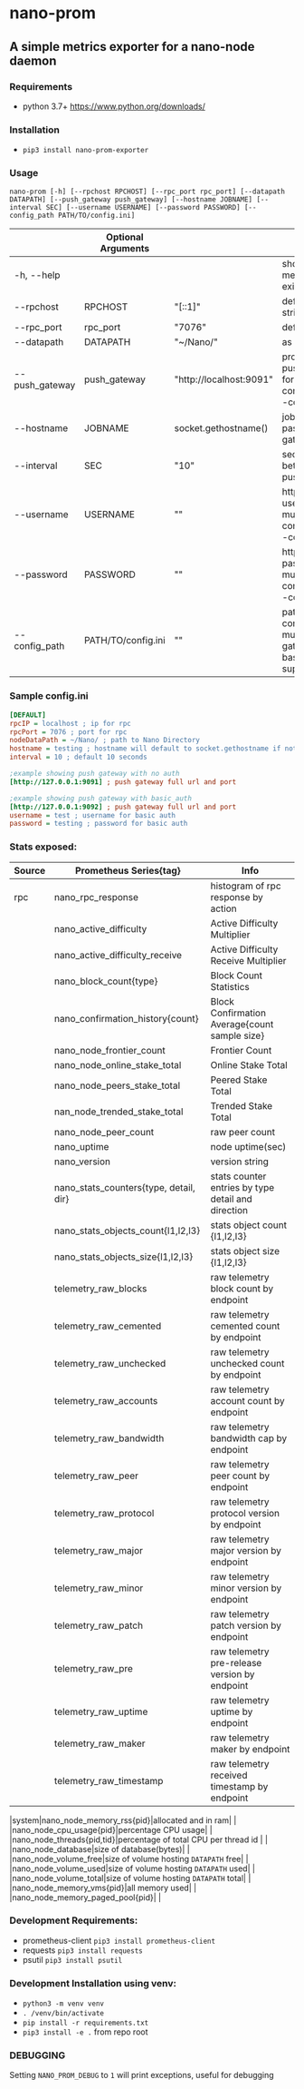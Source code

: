 # nano-prom

## A simple metrics exporter for a nano-node daemon

### Requirements
* python 3.7+ https://www.python.org/downloads/

### Installation
* `pip3 install nano-prom-exporter`  

### Usage
`nano-prom [-h] [--rpchost RPCHOST] [--rpc_port rpc_port] [--datapath DATAPATH] [--push_gateway push_gateway] [--hostname JOBNAME] [--interval SEC] [--username USERNAME] [--password PASSWORD] [--config_path PATH/TO/config.ini]`

|                | Optional Arguments |                         |                                                                         |
| -------------- | ------------------ | ----------------------- | ----------------------------------------------------------------------- |
| -h, --help     |                    |                         | show this help message and exit                                         |
| --rpchost      | RPCHOST            | "[::1]"                 | default host string                                                     |
| --rpc_port     | rpc_port           | "7076"                  | default rpc port                                                        |
| --datapath     | DATAPATH           | "~/Nano/"               | as default                                                              |
| --push_gateway | push_gateway       | "http://localhost:9091" | prometheus push gateway, for multiple use config.ini and --config_path  |
| --hostname     | JOBNAME            | socket.gethostname()    | jobname to pass to gateway                                              |
| --interval     | SEC                | "10"                    | seconds between pushing                                                 |
| --username     | USERNAME           | ""                      | http_basic_auth username, for multiple use config.ini and --config_path |
| --password     | PASSWORD           | ""                      | http_basic_auth password, for multiple use config.ini and --config_path |
| --config_path  | PATH/TO/config.ini | ""                      | path to config.ini for multiple push gateway and basic_auth support     |

### Sample config.ini
```ini
[DEFAULT]
rpcIP = localhost ; ip for rpc
rpcPort = 7076 ; port for rpc
nodeDataPath = ~/Nano/ ; path to Nano Directory
hostname = testing ; hostname will default to socket.gethostname if not configured
interval = 10 ; default 10 seconds

;example showing push gateway with no auth
[http://127.0.0.1:9091] ; push gateway full url and port

;example showing push gateway with basic_auth
[http://127.0.0.1:9092] ; push gateway full url and port
username = test ; username for basic auth
password = testing ; password for basic auth 

```

### Stats exposed:

| Source | Prometheus Series{tag}                 | Info                                               |
| ------ | -------------------------------------- | -------------------------------------------------- |
| rpc    | nano_rpc_response                      | histogram of rpc response by action                |
|        | nano_active_difficulty                 | Active Difficulty Multiplier                       |
|        | nano_active_difficulty_receive         | Active Difficulty Receive Multiplier               |
|        | nano_block_count{type}                 | Block Count Statistics                             |
|        | nano_confirmation_history{count}       | Block Confirmation Average{count sample size}      |
|        | nano_node_frontier_count               | Frontier Count                                     |
|        | nano_node_online_stake_total           | Online Stake Total                                 |
|        | nano_node_peers_stake_total            | Peered Stake Total                                 |
|        | nan_node_trended_stake_total           | Trended Stake Total                                |
|        | nano_node_peer_count                   | raw peer count                                     |
|        | nano_uptime                            | node uptime(sec)                                   |
|        | nano_version                           | version string                                     |
|        | nano_stats_counters{type, detail, dir} | stats counter entries by type detail and direction |
|        | nano_stats_objects_count{l1,l2,l3}     | stats object count {l1,l2,l3}                      |
|        | nano_stats_objects_size{l1,l2,l3}      | stats object size {l1,l2,l3}                       |
|        | telemetry_raw_blocks                   | raw telemetry block count by endpoint              |
|        | telemetry_raw_cemented                 | raw telemetry cemented count by endpoint           |
|        | telemetry_raw_unchecked                | raw telemetry unchecked count by endpoint          |
|        | telemetry_raw_accounts                 | raw telemetry account count by endpoint            |
|        | telemetry_raw_bandwidth                | raw telemetry bandwidth cap by endpoint            |
|        | telemetry_raw_peer                     | raw telemetry peer count by endpoint               |
|        | telemetry_raw_protocol                 | raw telemetry protocol version by endpoint         |
|        | telemetry_raw_major                    | raw telemetry major version by endpoint            |
|        | telemetry_raw_minor                    | raw telemetry minor version by endpoint            |
|        | telemetry_raw_patch                    | raw telemetry patch version by endpoint            |
|        | telemetry_raw_pre                      | raw telemetry pre-release version by endpoint      |
|        | telemetry_raw_uptime                   | raw telemetry uptime by endpoint                   |
|        | telemetry_raw_maker                    | raw telemetry maker by endpoint                    |
|        | telemetry_raw_timestamp                | raw telemetry received timestamp by endpoint       |

|system|nano_node_memory_rss{pid}|allocated and in ram|
| |nano_node_cpu_usage{pid}|percentage CPU usage|
| |nano_node_threads{pid,tid}|percentage of total CPU per thread id |
| |nano_node_database|size of database(bytes)|
| |nano_node_volume_free|size of volume hosting `DATAPATH` free|
| |nano_node_volume_used|size of volume hosting `DATAPATH` used|
| |nano_node_volume_total|size of volume hosting `DATAPATH` total|
| |nano_node_memory_vms{pid}|all memory used|
| |nano_node_memory_paged_pool{pid}| |

### Development Requirements:
* prometheus-client `pip3 install prometheus-client`
* requests `pip3 install requests`
* psutil `pip3 install psutil`

### Development Installation using venv:
* `python3 -m venv venv`
* `. /venv/bin/activate`
* `pip install -r requirements.txt`
* `pip3 install -e .` from repo root

### DEBUGGING

Setting `NANO_PROM_DEBUG` to `1` will print exceptions, useful for debugging